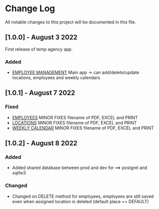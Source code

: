 
# Change Log
All notable changes to this project will be documented in this file.


## [1.0.0] - August 3 2022
First release of temp agency app.

### Added
- [EMPLOYEE MANAGEMENT](http://app.omegaplacement.ca/employee_management/)
  Main app -> can add/delete/update locations, employees and weekly calendars




## [1.0.1] - August 7 2022
### Fixed
- [EMPLOYEES](http://employee_management/)
  MINOR FIXES filename of PDF, EXCEL and PRINT
- [LOCATIONS](http://employee_management/locations)
  MINOR FIXES filename of PDF, EXCEL and PRINT
- [WEEKLY CALENDAR](http://employee_management/locations)
  MINOR FIXES filename of PDF, EXCEL and PRINT


## [1.0.2] - August 8 2022
### Added
- Added shared database between prod and dev for ==> postgrel and sqlite3

### Changed
- Changed on.DELETE method for employees, employees are still saved even when assigned location is deleted (default place == DEFAULT)


